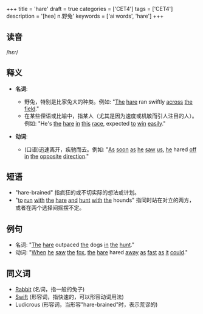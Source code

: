 +++
title = 'hare'
draft = true
categories = ['CET4']
tags = ['CET4']
description = '[heə] n.野兔'
keywords = ['ai words', 'hare']
+++

## 读音
/hɛr/

## 释义
- **名词**:
  - 野兔，特别是比家兔大的种类。例如: "[The](/post/the/) [hare](/post/hare/) ran swiftly [across](/post/across/) [the](/post/the/) [field](/post/field/)."
  - 在某些俚语或比喻中，指某人（尤其是因为速度或机敏而引人注目的人）。例如: "He's [the](/post/the/) [hare](/post/hare/) [in](/post/in/) [this](/post/this/) [race](/post/race/), expected [to](/post/to/) [win](/post/win/) [easily](/post/easily/)."

- **动词**:
  - (口语)迅速离开，疾驰而去。例如: "[As](/post/as/) [soon](/post/soon/) [as](/post/as/) [he](/post/he/) [saw](/post/saw/) [us](/post/us/), [he](/post/he/) hared [off](/post/off/) [in](/post/in/) [the](/post/the/) [opposite](/post/opposite/) [direction](/post/direction/)."

## 短语
- "hare-brained" 指疯狂的或不切实际的想法或计划。
- "[to](/post/to/) [run](/post/run/) [with](/post/with/) [the](/post/the/) [hare](/post/hare/) [and](/post/and/) [hunt](/post/hunt/) [with](/post/with/) [the](/post/the/) hounds" 指同时站在对立的两方，或者在两个选择间摇摆不定。

## 例句
- 名词: "[The](/post/the/) [hare](/post/hare/) outpaced [the](/post/the/) dogs [in](/post/in/) [the](/post/the/) [hunt](/post/hunt/)."
- 动词: "[When](/post/when/) [he](/post/he/) [saw](/post/saw/) [the](/post/the/) [fox](/post/fox/), [the](/post/the/) [hare](/post/hare/) hared [away](/post/away/) [as](/post/as/) [fast](/post/fast/) [as](/post/as/) [it](/post/it/) [could](/post/could/)."

## 同义词
- [Rabbit](/post/rabbit/) (名词，指一般的兔子)
- [Swift](/post/swift/) (形容词，指快速的，可以形容动词用法)
- Ludicrous (形容词，当形容"hare-brained"时，表示荒谬的)
